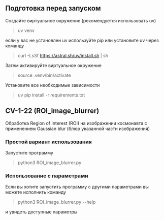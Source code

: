 ## Подготовка перед запуском

Создайте виртуальное окружение (рекомендуется использовать uv) 

>uv venv  

если у вас не установлен uv используйте pip или установите uv через команду

>curl -LsSf https://astral.sh/uv/install.sh | sh

Затем активируйте виртуальное окружение  
>source .venv/bin/activate

Установите все необходимые зависимости  
>uv pip install -r requirements.txt


## CV-1-22  (ROI_image_blurrer)

Обработка Region of Interest (ROI) на изображении космонавта с применением Gaussian blur (блюр указанной части изображения)  


### Простой вариант использования  

Запустите программу  
>python3 ROI_image_blurrer.py

### Использование с параметрами

Если вы хотите запустить программу с другими параметрами вы можете исполнить команду 
 
>python3 ROI_image_blurrer.py --help

и увидеть доступные параметры

